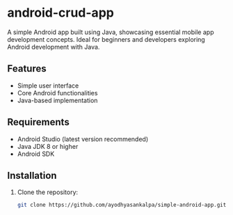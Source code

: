 # android-crud-app
A simple Android app built using Java, showcasing essential mobile app development concepts. Ideal for beginners and developers exploring Android development with Java.

## Features
- Simple user interface
- Core Android functionalities
- Java-based implementation

## Requirements
- Android Studio (latest version recommended)
- Java JDK 8 or higher
- Android SDK

## Installation
1. Clone the repository:
   ```bash
   git clone https://github.com/ayodhyasankalpa/simple-android-app.git
